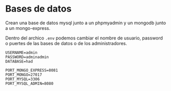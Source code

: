 
# Bases de datos

Crean una base de datos mysql junto a un phpmyadmin y un mongodb junto a un mongo-express.

Dentro del archico `.env` podemos cambiar el nombre de usuario, password o puertes de las bases de datos o de los administradores.

```environment
USERNAME=admin
PASSWORD=adminadmin
DATABASE=had

PORT_MONGO_EXPRESS=8081
PORT_MONGO=27017
PORT_MYSQL=3306
PORT_MYSQL_ADMIN=8080
```
